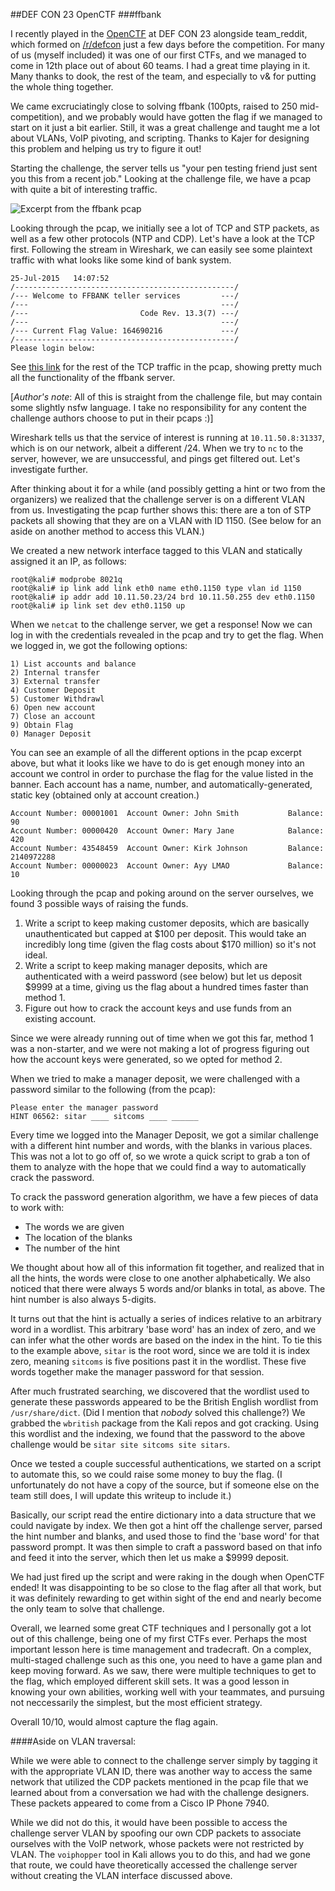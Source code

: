 ##DEF CON 23 OpenCTF
###ffbank

I recently played in the [OpenCTF](http://www.openctf.com) at DEF CON 23 alongside team_reddit, which formed on [/r/defcon](https://reddit.com/r/defcon) just a few days before the competition. For many of us (myself included) it was one of our first CTFs, and we managed to come in 12th place out of about 60 teams. I had a great time playing in it. Many thanks to dook, the rest of the team, and especially to v& for putting the whole thing together.

We came excruciatingly close to solving ffbank (100pts, raised to 250 mid-competition), and we probably would have gotten the flag if we managed to start on it just a bit earlier. Still, it was a great challenge and taught me a lot about VLANs, VoIP pivoting, and scripting. Thanks to Kajer for designing this problem and helping us try to figure it out!

Starting the challenge, the server tells us "your pen testing friend just sent you this from a recent job." Looking at the challenge file, we have a pcap with quite a bit of interesting traffic.

![Excerpt from the ffbank pcap]({{site.url}}/assets/ffbank1.png)

Looking through the pcap, we initially see a lot of TCP and STP packets, as well as a few other protocols (NTP and CDP). Let's have a look at the TCP first. Following the stream in Wireshark, we can easily see some plaintext traffic with what looks like some kind of bank system.


    25-Jul-2015   14:07:52
	/-------------------------------------------------/
	/--- Welcome to FFBANK teller services         ---/
	/---                                           ---/
	/---                         Code Rev. 13.3(7) ---/
	/---                                           ---/
	/--- Current Flag Value: 164690216             ---/
	/-------------------------------------------------/
	Please login below:


See [this link](http://pastebin.com/s6NpqNiW) for the rest of the TCP traffic in the pcap, showing pretty much all the functionality of the ffbank server.

[*Author's note*: All of this is straight from the challenge file, but may contain some slightly nsfw language. I take no responsibility for any content the challenge authors choose to put in their pcaps :)]

Wireshark tells us that the service of interest is running at `10.11.50.8:31337`, which is on our network, albeit a different /24. When we try to `nc` to the server, however, we are unsuccessful, and pings get filtered out. Let's investigate further.

After thinking about it for a while (and possibly getting a hint or two from the organizers) we realized that the challenge server is on a different VLAN from us. Investigating the pcap further shows this: there are a ton of STP packets all showing that they are on a VLAN with ID 1150. (See below for an aside on another method to access this VLAN.)

We created a new network interface tagged to this VLAN and statically assigned it an IP, as follows:


	root@kali# modprobe 8021q
	root@kali# ip link add link eth0 name eth0.1150 type vlan id 1150
	root@kali# ip addr add 10.11.50.23/24 brd 10.11.50.255 dev eth0.1150
	root@kali# ip link set dev eth0.1150 up


When we `netcat` to the challenge server, we get a response! Now we can log in with the credentials revealed in the pcap and try to get the flag. When we logged in, we got the following options:


	1) List accounts and balance
	2) Internal transfer
	3) External transfer
	4) Customer Deposit
	5) Customer Withdrawl
	6) Open new account
	7) Close an account
	9) Obtain Flag
	0) Manager Deposit


You can see an example of all the different options in the pcap excerpt above, but what it looks like we have to do is get enough money into an account we control in order to purchase the flag for the value listed in the banner. Each account has a name, number, and automatically-generated, static key (obtained only at account creation.)

	Account Number: 00001001  Account Owner: John Smith           Balance: 90
	Account Number: 00000420  Account Owner: Mary Jane            Balance: 420
	Account Number: 43548459  Account Owner: Kirk Johnson         Balance: 2140972288
	Account Number: 00000023  Account Owner: Ayy LMAO             Balance: 10

Looking through the pcap and poking around on the server ourselves, we found 3 possible ways of raising the funds.

1. Write a script to keep making customer deposits, which are basically unauthenticated but capped at $100 per deposit. This would take an incredibly long time (given the flag costs about $170 million) so it's not ideal.
2. Write a script to keep making manager deposits, which are authenticated with a weird password (see below) but let us deposit $9999 at a time, giving us the flag about a hundred times faster than method 1.
3. Figure out how to crack the account keys and use funds from an existing account.

Since we were already running out of time when we got this far, method 1 was a non-starter, and we were not making a lot of progress figuring out how the account keys were generated, so we opted for method 2.

When we tried to make a manager deposit, we were challenged with a password similar to the following (from the pcap):


	Please enter the manager password
	HINT 06562: sitar ____ sitcoms ____ ______


Every time we logged into the Manager Deposit, we got a similar challenge with a different hint number and words, with the blanks in various places. This was not a lot to go off of, so we wrote a quick script to grab a ton of them to analyze with the hope that we could find a way to automatically crack the password.

To crack the password generation algorithm, we have a few pieces of data to work with:

* The words we are given
* The location of the blanks
* The number of the hint

We thought about how all of this information fit together, and realized that in all the hints, the words were close to one another alphabetically. We also noticed that there were always 5 words and/or blanks in total, as above. The hint number is also always 5-digits.

It turns out that the hint is actually a series of indices relative to an arbitrary word in a wordlist. This arbitrary 'base word' has an index of zero, and we can infer what the other words are based on the index in the hint. To tie this to the example above, `sitar` is the root word, since we are told it is index zero, meaning `sitcoms` is five positions past it in the wordlist. These five words together make the manager password for that session. 

After much frustrated searching, we discovered that the wordlist used to generate these passwords appeared to be the British English wordlist from `/usr/share/dict`. (Did I mention that *nobody* solved this challenge?) We grabbed the `wbritish` package from the Kali repos and got cracking. Using this wordlist and the indexing, we found that the password to the above challenge would be `sitar site sitcoms site sitars`.

Once we tested a couple successful authentications, we started on a script to automate this, so we could raise some money to buy the flag. (I unfortunately do not have a copy of the source, but if someone else on the team still does, I will update this writeup to include it.)

Basically, our script read the entire dictionary into a data structure that we could navigate by index. We then got a hint off the challenge server, parsed the hint number and blanks, and used those to find the 'base word' for that password prompt. It was then simple to craft a password based on that info and feed it into the server, which then let us make a $9999 deposit.

We had just fired up the script and were raking in the dough when OpenCTF ended! It was disappointing to be so close to the flag after all that work, but it was definitely rewarding to get within sight of the end and nearly become the only team to solve that challenge.

Overall, we learned some great CTF techniques and I personally got a lot out of this challenge, being one of my first CTFs ever. Perhaps the most important lesson here is time management and tradecraft. On a complex, multi-staged challenge such as this one, you need to have a game plan and keep moving forward. As we saw, there were multiple techniques to get to the flag, which employed different skill sets. It was a good lesson in knowing your own abilities, working well with your teammates, and pursuing not neccessarily the simplest, but the most efficient strategy.

Overall 10/10, would almost capture the flag again.

####Aside on VLAN traversal:

While we were able to connect to the challenge server simply by tagging it with the appropriate VLAN ID, there was another way to access the same network that utilized the CDP packets mentioned in the pcap file that we learned about from a conversation we had with the challenge designers. These packets appeared to come from a Cisco IP Phone 7940.

While we did not do this, it would have been possible to access the challenge server VLAN by spoofing our own CDP packets to associate ourselves with the VoIP network, whose packets were not restricted by VLAN. The `voiphopper` tool in Kali allows you to do this, and had we gone that route, we could have theoretically accessed the challenge server without creating the VLAN interface discussed above.

